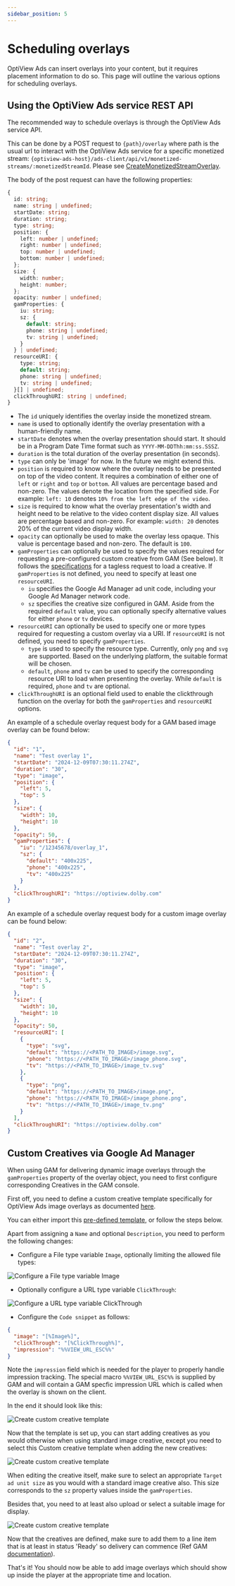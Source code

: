 ```yaml
---
sidebar_position: 5
---
```


# Scheduling overlays

OptiView Ads can insert overlays into your content, but it requires placement information to do so. This page will outline the various options for scheduling overlays.

## Using the OptiView Ads service REST API

The recommended way to schedule overlays is through the OptiView Ads service API.

This can be done by a POST request to `{path}/overlay` where path is the usual url to interact with the OptiView Ads service for a specific monetized stream: `{optiview-ads-host}/ads-client/api/v1/monetized-streams/:monetizedStreamId`. Please see [CreateMonetizedStreamOverlay](/ads/api/signaling/create-monetized-stream-overlay/).

The body of the post request can have the following properties:

```ts
{
  id: string;
  name: string | undefined;
  startDate: string;
  duration: string;
  type: string;
  position: {
    left: number | undefined;
    right: number | undefined;
    top: number | undefined;
    bottom: number | undefined;
  };
  size: {
    width: number;
    height: number;
  };
  opacity: number | undefined;
  gamProperties: {
    iu: string;
    sz: {
      default: string;
      phone: string | undefined;
      tv: string | undefined;
    }
  } | undefined;
  resourceURI: {
    type: string;
    default: string;
    phone: string | undefined;
    tv: string | undefined;
  }[] | undefined;
  clickThroughURI: string | undefined;
}
```

- The `id` uniquely identifies the overlay inside the monetized stream.
- `name` is used to optionally identify the overlay presentation with a human-friendly name.
- `startDate` denotes when the overlay presentation should start. It should be in a Program Date Time format such as `YYYY-MM-DDThh:mm:ss.SSSZ`.
- `duration` is the total duration of the overlay presentation (in seconds).
- `type` can only be 'image' for now. In the future we might extend this.
- `position` is required to know where the overlay needs to be presented on top of the video content. It requires a combination of either one of `left` or `right` and `top` or `bottom`. All values are percentage based and non-zero. The values denote the location from the specified side. For example: `left: 10` denotes `10% from the left edge of the video`.
- `size` is required to know what the overlay presentation's width and height need to be relative to the video content display size. All values are percentage based and non-zero. For example: `width: 20` denotes 20% of the current video display width.
- `opacity` can optionally be used to make the overlay less opaque. This value is percentage based and non-zero. The default is `100`.
- `gamProperties` can optionally be used to specify the values required for requesting a pre-configured custom creative from GAM (See below). It follows the [specifications](https://support.google.com/admanager/answer/2623168#zippy=%2Crequired-parameters) for a tagless request to load a creative. If `gamProperties` is not defined, you need to specify at least one `resourceURI`.
  - `iu` specifies the Google Ad Manager ad unit code, including your Google Ad Manager network code.
  - `sz` specifies the creative size configured in GAM. Aside from the required `default` value, you can optionally specify alternative values for either `phone` or `tv` devices.
- `resourceURI` can optionally be used to specify one or more types required for requesting a custom overlay via a URI. If `resourceURI` is not defined, you need to specify `gamProperties`.
  - `type` is used to specify the resource type. Currently, only `png` and `svg` are supported. Based on the underlying platform, the suitable format will be chosen.
  - `default`, `phone` and `tv` can be used to specify the corresponding resource URI to load when presenting the overlay. While `default` is required, `phone` and `tv` are optional.
- `clickThroughURI` is an optional field used to enable the clickthrough function on the overlay for both the `gamProperties` and `resourceURI` options.

An example of a schedule overlay request body for a GAM based image overlay can be found below:

```json
{
  "id": "1",
  "name": "Test overlay 1",
  "startDate": "2024-12-09T07:30:11.274Z",
  "duration": "30",
  "type": "image",
  "position": {
    "left": 5,
    "top": 5
  },
  "size": {
    "width": 10,
    "height": 10
  },
  "opacity": 50,
  "gamProperties": {
    "iu": "/12345678/overlay_1",
    "sz": {
      "default": "400x225",
      "phone": "400x225",
      "tv": "400x225"
    }
  },
  "clickThroughURI": "https://optiview.dolby.com"
}
```

An example of a schedule overlay request body for a custom image overlay can be found below:

```json
{
  "id": "2",
  "name": "Test overlay 2",
  "startDate": "2024-12-09T07:30:11.274Z",
  "duration": "30",
  "type": "image",
  "position": {
    "left": 5,
    "top": 5
  },
  "size": {
    "width": 10,
    "height": 10
  },
  "opacity": 50,
  "resourceURI": [
    {
      "type": "svg",
      "default": "https://<PATH_TO_IMAGE>/image.svg",
      "phone": "https://<PATH_TO_IMAGE>/image_phone.svg",
      "tv": "https://<PATH_TO_IMAGE>/image_tv.svg"
    },
    {
      "type": "png",
      "default": "https://<PATH_TO_IMAGE>/image.png",
      "phone": "https://<PATH_TO_IMAGE>/image_phone.png",
      "tv": "https://<PATH_TO_IMAGE>/image_tv.png"
    }
  ],
  "clickThroughURI": "https://optiview.dolby.com"
}
```

## Custom Creatives via Google Ad Manager

When using GAM for delivering dynamic image overlays through the `gamProperties` property of the overlay object, you need to first configure corresponding Creatives in the GAM console.

First off, you need to define a custom creative template specifically for OptiView Ads image overlays as documented [here](https://support.google.com/admanager/answer/1138308#custom-templates).

You can either import this [pre-defined template](../assets/json/OptiView_Ads_Image_Overlay_gam_template.json), or follow the steps below.

Apart from assigning a `Name` and optional `Description`, you need to perform the following changes:

- Configure a File type variable `Image`, optionally limiting the allowed file types:

![Configure a File type variable `Image`](../assets/img/overlay_gam_2a.png)

- Optionally configure a URL type variable `ClickThrough`:

![Configure a URL type variable `ClickThrough`](../assets/img/overlay_gam_2b.png)

- Configure the `Code snippet` as follows:

```json
{
  "image": "[%Image%]",
  "clickThrough": "[%ClickThrough%]",
  "impression": "%%VIEW_URL_ESC%%"
}
```

Note the `impression` field which is needed for the player to properly handle impression tracking. The special macro `%%VIEW_URL_ESC%%` is supplied by GAM and will contain a GAM specfic impression URL which is called when the overlay is shown on the client.

In the end it should look like this:

![Create custom creative template](../assets/img/overlay_gam_1.png)

Now that the template is set up, you can start adding creatives as you would otherwise when using standard image creative, except you need to select this Custom creative template when adding the new creatives:

![Create custom creative template](../assets/img/overlay_gam_3.png)

When editing the creative itself, make sure to select an appropriate `Target ad unit size` as you would with a standard image creative also. This size corresponds to the `sz` property values inside the `gamProperties`.

Besides that, you need to at least also upload or select a suitable image for display.

![Create custom creative template](../assets/img/overlay_gam_4.png)

Now that the creatives are defined, make sure to add them to a line item that is at least in status 'Ready' so delivery can commence (Ref GAM [documentation](https://support.google.com/admanager/answer/82991?hl=en&ref_topic=7506394&sjid=17311913585360515246-EU)).

That's it! You should now be able to add image overlays which should show up inside the player at the appropriate time and location.
